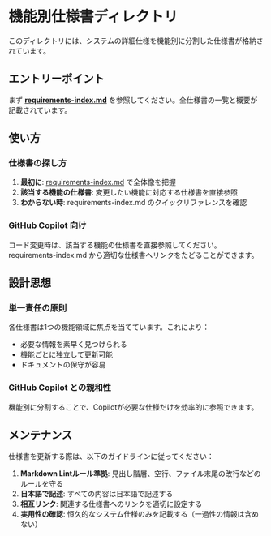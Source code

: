 # 機能別仕様書ディレクトリ

このディレクトリには、システムの詳細仕様を機能別に分割した仕様書が格納されています。

## エントリーポイント

まず **[requirements-index.md](requirements-index.md)** を参照してください。全仕様書の一覧と概要が記載されています。

## 使い方

### 仕様書の探し方

1. **最初に**: [requirements-index.md](requirements-index.md) で全体像を把握
2. **該当する機能の仕様書**: 変更したい機能に対応する仕様書を直接参照
3. **わからない時**: requirements-index.md のクイックリファレンスを確認

### GitHub Copilot 向け

コード変更時は、該当する機能の仕様書を直接参照してください。requirements-index.md から適切な仕様書へリンクをたどることができます。

## 設計思想

### 単一責任の原則

各仕様書は1つの機能領域に焦点を当てています。これにより：

- 必要な情報を素早く見つけられる
- 機能ごとに独立して更新可能
- ドキュメントの保守が容易

### GitHub Copilot との親和性

機能別に分割することで、Copilotが必要な仕様だけを効率的に参照できます。

## メンテナンス

仕様書を更新する際は、以下のガイドラインに従ってください：

1. **Markdown Lintルール準拠**: 見出し階層、空行、ファイル末尾の改行などのルールを守る
2. **日本語で記述**: すべての内容は日本語で記述する
3. **相互リンク**: 関連する仕様書へのリンクを適切に設定する
4. **実用性の確認**: 恒久的なシステム仕様のみを記載する（一過性の情報は含めない）
